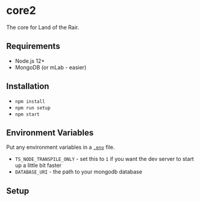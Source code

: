 # core2
The core for Land of the Rair.

## Requirements

* Node.js 12+
* MongoDB (or mLab - easier)

## Installation

* `npm install`
* `npm run setup`
* `npm start`

## Environment Variables

Put any environment variables in a [`.env`](https://github.com/motdotla/dotenv) file.

* `TS_NODE_TRANSPILE_ONLY` - set this to `1` if you want the dev server to start up a little bit faster
* `DATABASE_URI` - the path to your mongodb database

## Setup